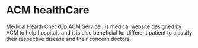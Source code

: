 # ACM healthCare
Medical Health CheckUp ACM Service : is medical website designed by ACM to help hospitals and it is also beneficial for different patient to classify their respective disease and their concern doctors.
